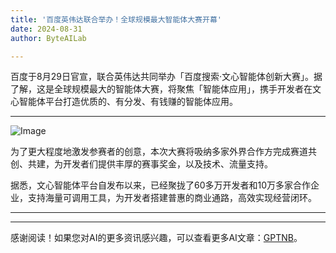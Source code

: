 ```yaml
---
title: '百度英伟达联合举办！全球规模最大智能体大赛开幕'
date: 2024-08-31
author: ByteAILab

---
```


百度于8月29日官宣，联合英伟达共同举办「百度搜索·文心智能体创新大赛」。据了解，这是全球规模最大的智能体大赛，将聚焦「智能体应用」，携手开发者在文心智能体平台打造优质的、有分发、有钱赚的智能体应用。

---


![Image](https://image.jiqizhixin.com/uploads/editor/39e59929-5073-459f-8500-a9435b8c7009/%E5%BE%AE%E4%BF%A1%E5%9B%BE%E7%89%87_20240829203258.png)

为了更大程度地激发参赛者的创意，本次大赛将吸纳多家外界合作方完成赛道共创、共建，为开发者们提供丰厚的赛事奖金，以及技术、流量支持。

据悉，文心智能体平台自发布以来，已经聚拢了60多万开发者和10万多家合作企业，支持海量可调用工具，为开发者搭建普惠的商业通路，高效实现经营闭环。

---
---
感谢阅读！如果您对AI的更多资讯感兴趣，可以查看更多AI文章：[GPTNB](https://gptnb.com)。